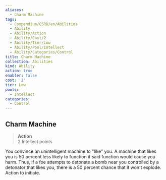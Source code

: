 ```yaml
---
aliases:
  - Charm Machine
tags:
  - Compendium/CSRD/en/Abilities
  - Ability
  - Ability/Action
  - Ability/Cost/2
  - Ability/Tier/Low
  - Ability/Pool/Intellect
  - Ability/Categories/Control
title: Charm Machine
collection: Abilities
kind: Ability
action: true
enabler: false
cost: '2'
tier: Low
pools:
  - Intellect
categories:
  - Control
---
```

## Charm Machine  
>**Action**  
>2 Intellect points
  
You convince an unintelligent machine to "like" you. A machine that likes you is 50 percent less likely to function if said function would cause you harm. Thus, if a foe attempts to detonate a bomb near you controlled by a detonator that likes you, there is a 50 percent chance that it won't explode. Action to initiate.